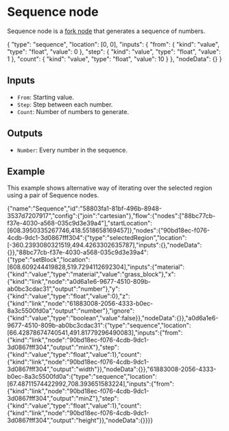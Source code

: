 # Sequence node

Sequence node is a [fork node](/layers/node_types/fork) that generates a sequence of numbers.

<Node>
    {
        "type": "sequence",
        "location": [0, 0],
        "inputs": {
            "from": {
                "kind": "value",
                "type": "float",
                "value": 0
            },
            "step": {
                "kind": "value",
                "type": "float",
                "value": 1
            },
            "count": {
                "kind": "value",
                "type": "float",
                "value": 10
            }
        },
        "nodeData": {}
    }
</Node>

## Inputs

-   `From`: Starting value.
-   `Step`: Step between each number.
-   `Count`: Number of numbers to generate.

## Outputs

-   `Number`: Every number in the sequence.

## Example

This example shows alternative way of iterating over the selected region using a pair of Sequence nodes.

<NodeGraph>
    {"name":"Sequence","id":"58803fa1-81bf-496b-8948-3537d7207917","config":{"join":"cartesian"},"flow":{"nodes":["88bc77cb-f37e-4030-a568-035c9d3e39a4"],"startLocation":[608.3950335267746,418.5518658169457]},"nodes":{"90bd18ec-f076-4cdb-9dc1-3d0867fff304":{"type":"selectedRegion","location":[-360.2393080321519,494.4263302635787],"inputs":{},"nodeData":{}},"88bc77cb-f37e-4030-a568-035c9d3e39a4":{"type":"setBlock","location":[608.609244419828,519.7294112692304],"inputs":{"material":{"kind":"value","type":"material","value":"grass_block"},"x":{"kind":"link","node":"a0d6a1e6-9677-4510-809b-ab0bc3cdac31","output":"number"},"y":{"kind":"value","type":"float","value":0},"z":{"kind":"link","node":"61883008-2056-4333-b0ec-8a3c5500fd0a","output":"number"},"ignore":{"kind":"value","type":"boolean","value":false}},"nodeData":{}},"a0d6a1e6-9677-4510-809b-ab0bc3cdac31":{"type":"sequence","location":[66.42878674740541,491.81779296490083],"inputs":{"from":{"kind":"link","node":"90bd18ec-f076-4cdb-9dc1-3d0867fff304","output":"minX"},"step":{"kind":"value","type":"float","value":1},"count":{"kind":"link","node":"90bd18ec-f076-4cdb-9dc1-3d0867fff304","output":"width"}},"nodeData":{}},"61883008-2056-4333-b0ec-8a3c5500fd0a":{"type":"sequence","location":[67.48711574422992,708.393651583224],"inputs":{"from":{"kind":"link","node":"90bd18ec-f076-4cdb-9dc1-3d0867fff304","output":"minZ"},"step":{"kind":"value","type":"float","value":1},"count":{"kind":"link","node":"90bd18ec-f076-4cdb-9dc1-3d0867fff304","output":"height"}},"nodeData":{}}}}
</NodeGraph>
